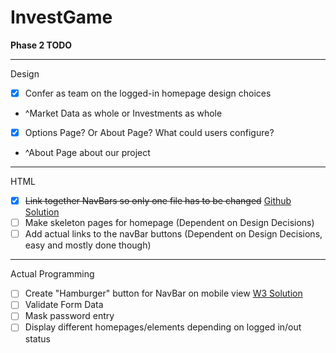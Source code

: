 # InvestGame


__Phase 2 TODO__

---

Design
- [X] Confer as team on the logged-in homepage design choices
- ^Market Data as whole or Investments as whole
- [X] Options Page? Or About Page? What could users configure?
- ^About Page about our project

---

HTML
- [X] ~~Link together NavBars so only one file has to be changed~~ [Github Solution](https://stackoverflow.com/questions/31954089/how-can-i-reuse-a-navigation-bar-on-multiple-pages)
- [ ] Make skeleton pages for homepage (Dependent on Design Decisions)
- [ ] Add actual links to the navBar buttons (Dependent on Design Decisions, easy and mostly done though)

---

Actual Programming
- [ ] Create "Hamburger" button for NavBar on mobile view [W3 Solution](https://www.w3schools.com/howto/howto_css_menu_icon.asp)
- [ ] Validate Form Data
- [ ] Mask password entry
- [ ] Display different homepages/elements depending on logged in/out status
